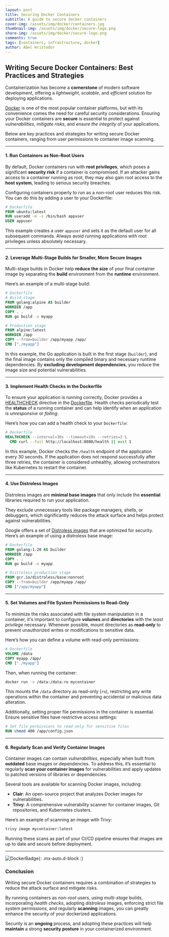 ```yaml
---
layout: post
title: Securing Docker Containers
subtitle: A guide to secure docker containers
cover-img: /assets/img/docker/containers.jpg
thumbnail-img: /assets/img/docker/secure-logo.png
share-img: /assets/img/docker/secure-logo.png
comments: true
tags: [containers, infrastructure, docker]
author: Abel Hristodor
---
```


## Writing Secure Docker Containers: Best Practices and Strategies

Containerization has become a **cornerstone** of modern software development, offering a *lightweight*, *scalable*, and *efficient* solution for deploying applications.

[Docker](https://www.docker.com/) is one of the most popular container platforms, but with its convenience comes the need for careful security considerations. Ensuring your Docker containers are **secure** is essential to protect against *vulnerabilities*, *mitigate risks*, and *ensure the integrity* of your applications.

Below are key practices and strategies for writing secure Docker containers, ranging from user permissions to container image scanning.

---

#### 1. **Run Containers as Non-Root Users**

By default, Docker containers run with **root privileges**, which poses a significant **security risk** if a container is compromised. If an attacker gains access to a container running as root, they may also gain root access to the **host system**, leading to serious security breaches.

Configuring containers properly to run as a non-root user reduces this risk.
You can do this by adding a user to your Dockerfile:

```dockerfile
# Dockerfile
FROM ubuntu:latest
RUN useradd -m -s /bin/bash appuser
USER appuser
```

This example creates a user `appuser` and sets it as the default user for all subsequent commands. Always avoid running applications with root privileges unless absolutely necessary.

---

#### 2. **Leverage Multi-Stage Builds for Smaller, More Secure Images**

Multi-stage builds in Docker help **reduce the size** of your final container image by separating the **build** environment from the **runtime** environment.

Here’s an example of a multi-stage build:

```dockerfile
# Dockerfile
# Build stage
FROM golang:alpine AS builder
WORKDIR /app
COPY . .
RUN go build -o myapp

# Production stage
FROM alpine:latest
WORKDIR /app
COPY --from=builder /app/myapp /app/
CMD ["./myapp"]
```

In this example, the Go application is built in the first stage (`builder`), and the final image contains only the compiled binary and necessary runtime dependencies. By **excluding development dependencies**, you reduce the image size and potential vulnerabilities.

---

#### 3. **Implement Health Checks in the Dockerfile**

To ensure your application is running correctly, Docker provides a [HEALTHCHECK](https://docs.docker.com/reference/dockerfile/#healthcheck) directive in the [Dockerfile](https://docs.docker.com/reference/dockerfile/). Health checks periodically test the **status** of a running container and can help identify when an application is *unresponsive* or *failing*.

Here’s how you can add a health check to your `Dockerfile`:

```dockerfile
# Dockerfile
HEALTHCHECK --interval=30s --timeout=10s --retries=3 \
  CMD curl --fail http://localhost:8080/health || exit 1
```

In this example, Docker checks the `/health` endpoint of the application every 30 seconds. If the application does not respond successfully after three retries, the container is considered unhealthy, allowing orchestrators like Kubernetes to restart the container.

---

#### 4. **Use Distroless Images**

Distroless images are **minimal base images** that only include the **essential** libraries required to run your application.

They exclude unnecessary tools like package managers, shells, or debuggers, which significantly reduces the attack surface and helps protect against vulnerabilities.

Google offers a set of [Distroless images](https://github.com/GoogleContainerTools/distroless) that are optimized for security. Here’s an example of using a distroless base image:

```dockerfile
# Dockerfile
FROM golang:1.20 AS builder
WORKDIR /app
COPY . .
RUN go build -o myapp

# Distroless production stage
FROM gcr.io/distroless/base:nonroot
COPY --from=builder /app/myapp /app/
CMD ["/app/myapp"]
```

---

#### 5. **Set Volumes and File System Permissions to Read-Only**

To minimize the risks associated with file system manipulation in a container, it's important to configure **volumes** and **directories** with the *least privilege* necessary. Whenever possible, mount directories as **read-only** to prevent unauthorized writes or modifications to sensitive data.

Here’s how you can define a volume with read-only permissions:

```dockerfile
# Dockerfile
VOLUME /data
COPY myapp /app/
CMD ["./myapp"]
```

Then, when running the container:

```bash
docker run -v /data:/data:ro mycontainer
```

This mounts the `/data` directory as read-only (`ro`), restricting any write operations within the container and preventing accidental or malicious data alteration.

Additionally, setting proper file permissions in the container is essential. Ensure sensitive files have restrictive access settings:

```dockerfile
# Set file permissions to read-only for sensitive files
RUN chmod 400 /app/config.json
```

---

#### 6. **Regularly Scan and Verify Container Images**

Container images can contain *vulnerabilities*, especially when built from **outdated** base images or dependencies. To address this, it’s essential to regularly **scan your container images** for vulnerabilities and apply updates to patched versions of libraries or dependencies.

Several tools are available for scanning Docker images, including:

- **Clair**: An open-source project that analyzes Docker images for vulnerabilities.
- **Trivy**: A comprehensive vulnerability scanner for container images, Git repositories, and Kubernetes clusters.

Here’s an example of scanning an image with Trivy:

```bash
trivy image mycontainer:latest
```

Running these scans as part of your CI/CD pipeline ensures that images are up to date and secure before deployment.

---

![DockerBadge](https://iamnorte.com/assets/img/docker/secure-logo.png){: .mx-auto.d-block :}

### Conclusion

Writing secure Docker containers requires a combination of strategies to reduce the attack surface and mitigate risks.

By running containers as *non-root* users, using *multi-stage* builds, incorporating *health checks*, adopting *distroless* images, enforcing strict file system permissions, and regularly **scanning** images, you can greatly enhance the security of your dockerized applications.

Security is an **ongoing** process, and adopting these practices will help **maintain** a strong **security posture** in your containerized environment.
